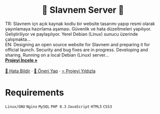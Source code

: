 <!-- Başlık -->
<h1 align="center">🚀 Slavnem Server 🌟</h1>

<!-- Kısa Açıklama -->
<p align="left">
    TR: Slavnem içn açık kaynak kodlu bir website tasarımı yapıp resmi olarak yayınlamaya hazırlama aşaması. Güvenlik ve hata düzeltmeleri yapılıyor. Geliştiriliyor ve paylaşılıyor. Yerel Debian (Linux) sunucu üzerinde çalışmakta...<br/>
    EN: Designing an open source website for Slavnem and preparing it for official launch. Security and bug fixes are in progress. Developing and sharing. Running on a local Debian (Linux) server...
    <br />
    <a href="https://github.com/kullanici_adi/proje_adı"><strong>Projeyi İncele »</strong></a>
    <br />
    <br />
    <a href="https://github.com/kullanici_adi/proje_adı">🐞 Hata Bildir</a>
    ·
    <a href="https://github.com/kullanici_adi/proje_adı">🎁 Öneri Yap</a>
    ·
    <a href="https://github.com/kullanici_adi/proje_adı">⭐ Projeyi Yıldızla</a>
</p>

# Requirements
`Linux/GNU`
`Nginx`
`MySQL`
`PHP 8.3`
`JavaScript`
`HTML5`
`CSS3`
